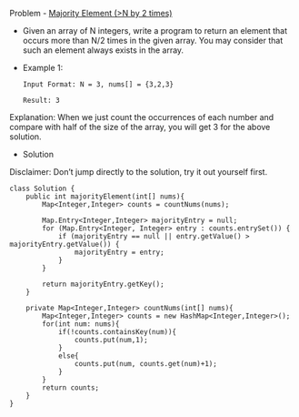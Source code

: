 Problem - [Majority Element (>N by 2 times)](https://leetcode.com/problems/majority-element/)

-  Given an array of N integers, write a program to return an element that occurs more than N/2 times in the given array. You may consider that such an element always exists in the array.

- Example 1:

      Input Format: N = 3, nums[] = {3,2,3}

      Result: 3

Explanation: When we just count the occurrences of each number and compare with half of the size of the array, you will get 3 for the above solution. 

- Solution

Disclaimer: Don’t jump directly to the solution, try it out yourself first.

```
class Solution {
    public int majorityElement(int[] nums){
        Map<Integer,Integer> counts = countNums(nums);
        
        Map.Entry<Integer,Integer> majorityEntry = null;
        for (Map.Entry<Integer, Integer> entry : counts.entrySet()) {
            if (majorityEntry == null || entry.getValue() > majorityEntry.getValue()) {
                majorityEntry = entry;
            }
        }

        return majorityEntry.getKey();
    }
    
    private Map<Integer,Integer> countNums(int[] nums){ 
        Map<Integer,Integer> counts = new HashMap<Integer,Integer>();
        for(int num: nums){
            if(!counts.containsKey(num)){
                counts.put(num,1);
            }
            else{
                counts.put(num, counts.get(num)+1);
            }
        }
        return counts;
    }
}
```
